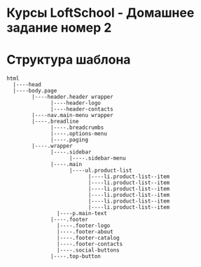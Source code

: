 # Курсы LoftSchool - Домашнее задание номер 2

# Структура шаблона

    html
      |----head
      |----body.page
            |----header.header wrapper
                  |----header-logo
                  |----header-contacts
            |----nav.main-menu wrapper
            |----.breadline
                  |----.breadcrumbs
                  |----.options-menu
                  |----.paging
            |----.wrapper
                  |----.sidebar
                        |----.sidebar-menu
                  |----.main
                        |----ul.product-list
                              |----li.product-list--item
                              |----li.product-list--item
                              |----li.product-list--item
                              |----li.product-list--item
                              |----li.product-list--item
                              |----li.product-list--item
                  	|----p.main-text
                  |----.footer
                  	|----.footer-logo
                  	|----.footer-about
                  	|----.footer-catalog
                  	|----.footer-contacts
                  	|----.social-buttons
                  |----.top-button
          
